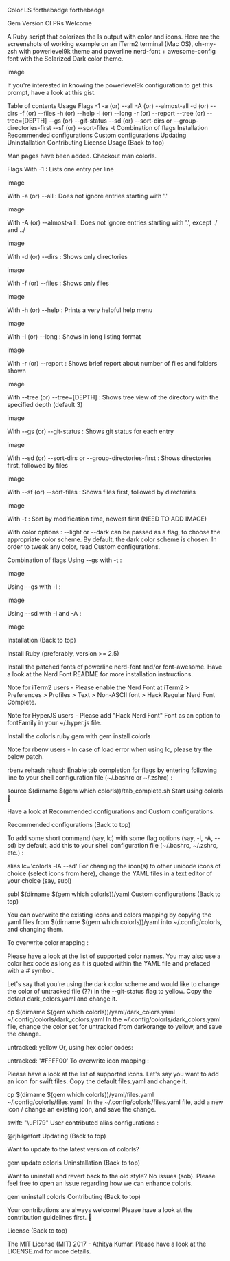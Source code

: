Color LS
forthebadge forthebadge

Gem Version CI PRs Welcome

A Ruby script that colorizes the ls output with color and icons. Here are the screenshots of working example on an iTerm2 terminal (Mac OS), oh-my-zsh with powerlevel9k theme and powerline nerd-font + awesome-config font with the Solarized Dark color theme.

image

If you're interested in knowing the powerlevel9k configuration to get this prompt, have a look at this gist.

Table of contents
Usage
Flags
-1
-a (or) --all
-A (or) --almost-all
-d (or) --dirs
-f (or) --files
-h (or) --help
-l (or) --long
-r (or) --report
--tree (or) --tree=[DEPTH]
--gs (or) --git-status
--sd (or) --sort-dirs or --group-directories-first
--sf (or) --sort-files
-t
Combination of flags
Installation
Recommended configurations
Custom configurations
Updating
Uninstallation
Contributing
License
Usage
(Back to top)

Man pages have been added. Checkout man colorls.

Flags
With -1 : Lists one entry per line

image

With -a (or) --all : Does not ignore entries starting with '.'

image

With -A (or) --almost-all : Does not ignore entries starting with '.', except ./ and ../

image

With -d (or) --dirs : Shows only directories

image

With -f (or) --files : Shows only files

image

With -h (or) --help : Prints a very helpful help menu

image

With -l (or) --long : Shows in long listing format

image

With -r (or) --report : Shows brief report about number of files and folders shown

image

With --tree (or) --tree=[DEPTH] : Shows tree view of the directory with the specified depth (default 3)

image

With --gs (or) --git-status : Shows git status for each entry

image

With --sd (or) --sort-dirs or --group-directories-first : Shows directories first, followed by files

image

With --sf (or) --sort-files : Shows files first, followed by directories

image

With -t : Sort by modification time, newest first (NEED TO ADD IMAGE)

With color options : --light or --dark can be passed as a flag, to choose the appropriate color scheme. By default, the dark color scheme is chosen. In order to tweak any color, read Custom configurations.

Combination of flags
Using --gs with -t :

image

Using --gs with -l :

image

Using --sd with -l and -A :

image

Installation
(Back to top)

Install Ruby (preferably, version >= 2.5)

Install the patched fonts of powerline nerd-font and/or font-awesome. Have a look at the Nerd Font README for more installation instructions.

Note for iTerm2 users - Please enable the Nerd Font at iTerm2 > Preferences > Profiles > Text > Non-ASCII font > Hack Regular Nerd Font Complete.

Note for HyperJS users - Please add "Hack Nerd Font" Font as an option to fontFamily in your ~/.hyper.js file.

Install the colorls ruby gem with gem install colorls

Note for rbenv users - In case of load error when using lc, please try the below patch.

rbenv rehash
rehash
Enable tab completion for flags by entering following line to your shell configuration file (~/.bashrc or ~/.zshrc) :

source $(dirname $(gem which colorls))/tab_complete.sh
Start using colorls 🎉

Have a look at Recommended configurations and Custom configurations.

Recommended configurations
(Back to top)

To add some short command (say, lc) with some flag options (say, -l, -A, --sd) by default, add this to your shell configuration file (~/.bashrc, ~/.zshrc, etc.) :

alias lc='colorls -lA --sd'
For changing the icon(s) to other unicode icons of choice (select icons from here), change the YAML files in a text editor of your choice (say, subl)

subl $(dirname $(gem which colorls))/yaml
Custom configurations
(Back to top)

You can overwrite the existing icons and colors mapping by copying the yaml files from $(dirname $(gem which colorls))/yaml into ~/.config/colorls, and changing them.

To overwrite color mapping :

Please have a look at the list of supported color names. You may also use a color hex code as long as it is quoted within the YAML file and prefaced with a # symbol.

Let's say that you're using the dark color scheme and would like to change the color of untracked file (??) in the --git-status flag to yellow. Copy the defaut dark_colors.yaml and change it.

cp $(dirname $(gem which colorls))/yaml/dark_colors.yaml ~/.config/colorls/dark_colors.yaml
In the ~/.config/colorls/dark_colors.yaml file, change the color set for untracked from darkorange to yellow, and save the change.

untracked: yellow
Or, using hex color codes:

untracked: '#FFFF00'
To overwrite icon mapping :

Please have a look at the list of supported icons. Let's say you want to add an icon for swift files. Copy the default files.yaml and change it.

cp $(dirname $(gem which colorls))/yaml/files.yaml ~/.config/colorls/files.yaml`
In the ~/.config/colorls/files.yaml file, add a new icon / change an existing icon, and save the change.

swift: "\uF179"
User contributed alias configurations :

@rjhilgefort
Updating
(Back to top)

Want to update to the latest version of colorls?

gem update colorls
Uninstallation
(Back to top)

Want to uninstall and revert back to the old style? No issues (sob). Please feel free to open an issue regarding how we can enhance colorls.

gem uninstall colorls
Contributing
(Back to top)

Your contributions are always welcome! Please have a look at the contribution guidelines first. 🎉

License
(Back to top)

The MIT License (MIT) 2017 - Athitya Kumar. Please have a look at the LICENSE.md for more details.
